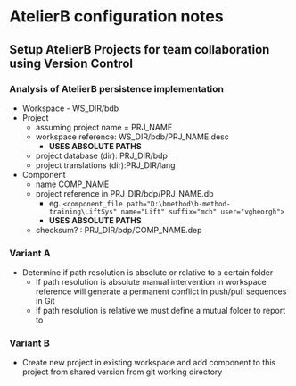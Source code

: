 

AtelierB configuration notes
===================




## Setup AtelierB Projects for team collaboration using Version Control


### Analysis of AtelierB persistence implementation

- Workspace - WS_DIR/bdb 
- Project
	- assuming project name = PRJ_NAME
	- workspace reference: WS_DIR/bdb/PRJ_NAME.desc
		- **USES ABSOLUTE PATHS**
	- project database (dir): PRJ_DIR/bdp
	- project translations (dir):PRJ_DIR/lang
- Component 
	- name COMP_NAME
	- project reference in PRJ_DIR/bdp/PRJ_NAME.db
		- eg. `<component_file path="D:\bmethod\b-method-training\LiftSys" name="Lift" suffix="mch" user="vgheorgh">`
		- **USES ABSOLUTE PATHS**
	- checksum? : PRJ_DIR/bdp/COMP_NAME.dep
	
	
	
### Variant A

- Determine if path resolution is absolute or relative to a certain folder 
	- If path resolution is absolute manual intervention in workspace reference will generate a permanent conflict in push/pull sequences in Git 
	- If path resolution is relative we must define a mutual folder to report to 
	
### Variant B

- Create new project in existing workspace and add component to this project from shared version from git working directory
	


